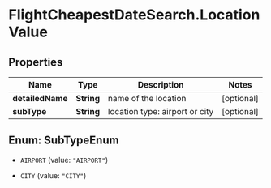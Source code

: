 # FlightCheapestDateSearch.LocationValue

## Properties

Name | Type | Description | Notes
------------ | ------------- | ------------- | -------------
**detailedName** | **String** | name of the location | [optional] 
**subType** | **String** | location type: airport or city | [optional] 



## Enum: SubTypeEnum


* `AIRPORT` (value: `"AIRPORT"`)

* `CITY` (value: `"CITY"`)




